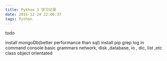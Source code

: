 ```yaml
---
title: Python 3 学习记录
date: 2016-12-24 22:06:37
tags: Python
---
```


todo 

install mongoDb(better performance than sql)
install pip
grep log in command console
basic grammars
network, disk ,database, io , dic, list ,etc
class object orientated



